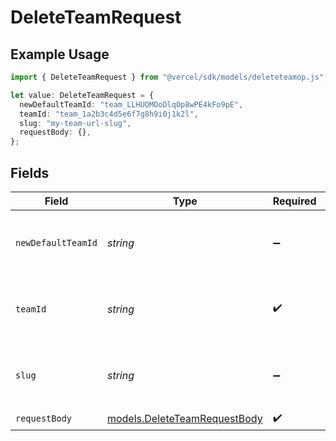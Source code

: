 # DeleteTeamRequest

## Example Usage

```typescript
import { DeleteTeamRequest } from "@vercel/sdk/models/deleteteamop.js";

let value: DeleteTeamRequest = {
  newDefaultTeamId: "team_LLHUOMOoDlqOp8wPE4kFo9pE",
  teamId: "team_1a2b3c4d5e6f7g8h9i0j1k2l",
  slug: "my-team-url-slug",
  requestBody: {},
};
```

## Fields

| Field                                                              | Type                                                               | Required                                                           | Description                                                        | Example                                                            |
| ------------------------------------------------------------------ | ------------------------------------------------------------------ | ------------------------------------------------------------------ | ------------------------------------------------------------------ | ------------------------------------------------------------------ |
| `newDefaultTeamId`                                                 | *string*                                                           | :heavy_minus_sign:                                                 | Id of the team to be set as the new default team                   | team_LLHUOMOoDlqOp8wPE4kFo9pE                                      |
| `teamId`                                                           | *string*                                                           | :heavy_check_mark:                                                 | The Team identifier to perform the request on behalf of.           | team_1a2b3c4d5e6f7g8h9i0j1k2l                                      |
| `slug`                                                             | *string*                                                           | :heavy_minus_sign:                                                 | The Team slug to perform the request on behalf of.                 | my-team-url-slug                                                   |
| `requestBody`                                                      | [models.DeleteTeamRequestBody](../models/deleteteamrequestbody.md) | :heavy_check_mark:                                                 | N/A                                                                |                                                                    |